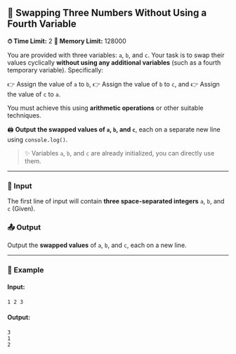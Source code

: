 ## 🔄 Swapping Three Numbers Without Using a Fourth Variable

**⏱ Time Limit:** 2
**💾 Memory Limit:** 128000

You are provided with three variables: `a`, `b`, and `c`. Your task is to swap their values cyclically **without using any additional variables** (such as a fourth temporary variable). Specifically:

👉 Assign the value of `a` to `b`,
👉 Assign the value of `b` to `c`, and
👉 Assign the value of `c` to `a`.

You must achieve this using **arithmetic operations** or other suitable techniques.

🖨 **Output the swapped values of `a`, `b`, and `c`**, each on a separate new line using `console.log()`.

> ✨ Variables `a`, `b`, and `c` are already initialized, you can directly use them.

---

### 🧾 Input

The first line of input will contain **three space-separated integers** `a`, `b`, and `c` (Given).

### 📤 Output

Output the **swapped values** of `a`, `b`, and `c`, each on a new line.

---

### 📌 Example

#### Input:

```
1 2 3
```

#### Output:

```
3
1
2
```